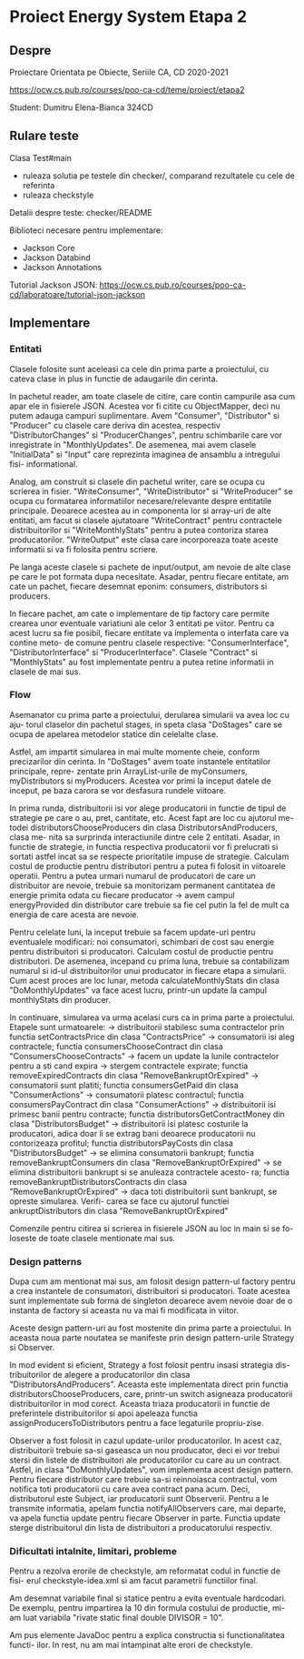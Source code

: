 # Proiect Energy System Etapa 2

## Despre

Proiectare Orientata pe Obiecte, Seriile CA, CD
2020-2021

<https://ocw.cs.pub.ro/courses/poo-ca-cd/teme/proiect/etapa2>

Student: Dumitru Elena-Bianca 324CD

## Rulare teste

Clasa Test#main
  * ruleaza solutia pe testele din checker/, comparand rezultatele cu cele de referinta
  * ruleaza checkstyle

Detalii despre teste: checker/README

Biblioteci necesare pentru implementare:
* Jackson Core 
* Jackson Databind 
* Jackson Annotations

Tutorial Jackson JSON: 
<https://ocw.cs.pub.ro/courses/poo-ca-cd/laboratoare/tutorial-json-jackson>


## Implementare

### Entitati


Clasele folosite sunt aceleasi ca cele din prima parte a proiectului, cu cateva
clase in plus in functie de adaugarile din cerinta.

In pachetul reader, am toate clasele de citire, care contin campurile asa cum
apar ele in fisierele JSON. Acestea vor fi citite cu ObjectMapper, deci nu putem
adauga campuri suplimentare. 
Avem "Consumer", "Distributor" si "Producer" cu clasele care deriva din acestea, respectiv "DistributorChanges" si "ProducerChanges", pentru schimbarile care 
vor inregistrate in "MonthlyUpdates". De asemenea, mai avem clasele 
"InitialData" si "Input" care reprezinta imaginea de ansamblu a intregului fisi-
informational.

Analog, am construit si clasele din pachetul writer, care se ocupa cu scrierea
in fisier. "WriteConsumer", "WriteDistributor" si "WriteProducer" se ocupa cu
formatarea informatiilor necesare/relevante despre entitatile principale. 
Deoarece acestea au in componenta lor si array-uri de alte entitati, am facut si
clasele ajutatoare "WriteContract" pentru contractele distribuitorilor si 
"WriteMonthlyStats" pentru a putea contoriza starea producatorilor.
"WriteOutput" este clasa care incorporeaza toate aceste informatii si va fi 
folosita pentru scriere.

Pe langa aceste clasele si pachete de input/output, am nevoie de alte clase 
pe care le pot formata dupa necesitate.
Asadar, pentru fiecare entitate, am cate un pachet, fiecare desemnat eponim: consumers, distributors si producers.

In fiecare pachet, am cate o implementare de tip factory care permite crearea
unor eventuale variatiuni ale celor 3 entitati pe viitor. Pentru ca acest lucru 
sa fie posibil, fiecare entitate va implementa o interfata care va contine meto-
de comune pentru clasele respective: "ConsumerInterface", "DistributorInterface"
si "ProducerInterface". 
Clasele "Contract" si "MonthlyStats" au fost implementate pentru a putea retine
informatii in clasele de mai sus. 

### Flow


Asemanator cu prima parte a proiectului, derularea simularii va avea loc cu aju-
torul claselor din pachetul stages, in speta clasa "DoStages" care se ocupa de
apelarea metodelor statice din celelalte clase.

Astfel, am impartit simularea in mai multe momente cheie, conform precizarilor
din cerinta. In "DoStages" avem toate instantele entitatilor principale, repre-
zentate prin ArrayList-urile de myConsumers, myDistributors si myProducers.
Acestea vor primi la inceput datele de inceput, pe baza carora se vor desfasura
rundele viitoare.

In prima runda, distribuitorii isi vor alege producatorii in functie de tipul de
strategie pe care o au, pret, cantitate, etc. Acest fapt are loc cu ajutorul me-
todei distributorsChooseProducers din clasa DistributorsAndProducers, clasa me-
nita sa surprinda interactiunile dintre cele 2 entitati. Asadar, in functie de
strategie, in functia respectiva producatorii vor fi prelucrati si sortati
astfel incat sa se respecte prioritatile impuse de strategie.
Calculam costul de productie pentru distributori pentru a putea fi folosit in
viitoarele operatii.
Pentru a putea urmari numarul de producatori de care un distribuitor are nevoie,
trebuie sa monitorizam permanent cantitatea de energie primita odata cu fiecare
producator -> avem campul energyProvided din distributor care trebuie sa fie cel
putin la fel de mult ca energia de care acesta are nevoie.

Pentru celelate luni, la inceput trebuie sa facem update-uri pentru eventualele
modificari: noi consumatori, schimbari de cost sau energie pentru distribuitori
si producatori. Calculam costul de productie pentru distributori.
De asemenea, incepand cu prima luna, trebuie sa contabilizam numarul si id-ul
distribuitorilor unui producator in fiecare etapa a simularii. Cum acest proces
are loc lunar, metoda calculateMonthlyStats din clasa "DoMonthlyUpdates" va face
acest lucru, printr-un update la campul monthlyStats din producer.

In continuare, simularea va urma acelasi curs ca in prima parte a proiectului.
Etapele sunt urmatoarele:
	-> distribuitorii stabilesc suma contractelor prin functia 
	setContractsPrice din clasa "ContractsPrice"
	-> consumatorii isi aleg contractele; functia consumersChooseContract 
	din clasa "ConsumersChooseContracts"
	-> facem un update la lunile contractelor pentru a sti cand expira
	-> stergem contractele expirate; functia removeExpiredContracts din 
	clasa "RemoveBankruptOrExpired"
	-> consumatorii sunt platiti; functia consumersGetPaid din clasa 
	"ConsumerActions"
	-> consumatorii platesc contractul; functia consumersPayContract din 
	clasa "ConsumerActions"
	-> distribuitorii isi primesc banii pentru contracte; functia
	distributorsGetContractMoney din clasa "DistributorsBudget"
	-> distribuitorii isi platesc costurile la producatori, adica doar li se
	extrag bani deoarece producatorii nu contorizeaza profitul; functia
	distributorsPayCosts din clasa "DistributorsBudget"
	-> se elimina consumatorii bankrupt; functia removeBankruptConsumers din
	clasa "RemoveBankruptOrExpired"
	-> se elimina distribuitorii bankrupt si se anuleaza contractele acesto-
	ra; functia removeBankruptDistributorsContracts din clasa 		"RemoveBankruptOrExpired"
	-> daca toti distribuitorii sunt bankrupt, se opreste simularea. Verifi-
	carea se face cu ajutorul functiei ankruptDistributors din clasa
	"RemoveBankruptOrExpired"

Comenzile pentru citirea si scrierea in fisierele JSON au loc in main si se fo-
loseste de toate clasele mentionate mai sus.


### Design patterns


Dupa cum am mentionat mai sus, am folosit design pattern-ul factory pentru a 
crea instantele de consumatori, distribuitori si producatori. Toate acestea sunt
implementate sub forma de singleton deoarece avem nevoie doar de o instanta de
factory si aceasta nu va mai fi modificata in viitor. 

Aceste design pattern-uri au fost mostenite din prima parte a proiectului. 
In aceasta noua parte noutatea se manifeste prin design pattern-urile Strategy 
si Observer.

In mod evident si eficient, Strategy a fost folosit pentru insasi strategia dis-
tribuitorilor de alegere a producatorilor din clasa "DistributorsAndProducers".
Aceasta este implementata direct prin functia distributorsChooseProducers, care,
printr-un switch asigneaza producatorii distribuitorilor in mod corect. Aceasta 
triaza producatorii in functie de preferintele distribuitorilor si apoi apeleaza
functia assignProducersToDistributors pentru a face legaturile propriu-zise.

Observer a fost folosit in cazul update-urilor producatorilor. In acest caz, 
distribuitorii trebuie sa-si gaseasca un nou producator, deci ei vor trebui
stersi din listele de distribuitori ale producatorilor cu care au un contract.
Astfel, in clasa "DoMonthlyUpdates", vom implementa acest design pattern. Pentru
fiecare distributor care trebuie sa-si reinnoiasca contractul, vom notifica toti
producatorii cu care avea contract pana acum. Deci, distributorul este Subject,
iar producatorii sunt Observerii.
Pentru a le transmite informatia, apelam functia notifyAllObservers care, mai
departe, va apela functia update pentru fiecare Observer in parte. Functia 
update sterge distribuitorul din lista de distribuitori a producatorului 
respectiv.



### Dificultati intalnite, limitari, probleme


Pentru a rezolva erorile de checkstyle, am reformatat codul in functie de fisi-
erul checkstyle-idea.xml si am facut parametrii functiilor final.

Am desemnat variabile final si statice pentru a evita eventuale hardcodari. De
exemplu, pentru impartirea la 10 din formula costului de productie, mi-am luat
variabila "rivate static final double DIVISOR = 10".

Am pus elemente JavaDoc pentru a explica constructia si functionalitatea functi-
ilor. In rest, nu am mai intampinat alte erori de checkstyle.

